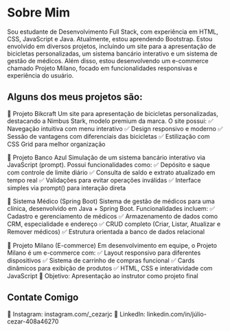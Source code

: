 # Sobre Mim
Sou estudante de Desenvolvimento Full Stack, com experiência em HTML, CSS, JavaScript e Java. Atualmente, estou aprendendo Bootstrap. Estou envolvido em diversos projetos, incluindo um site para a apresentação de bicicletas personalizadas, um sistema bancário interativo e um sistema de gestão de médicos. Além disso, estou desenvolvendo um e-commerce chamado Projeto Milano, focado em funcionalidades responsivas e experiência do usuário.

## Alguns dos meus projetos são:

📌 Projeto Bikcraft
Um site para apresentação de bicicletas personalizadas, destacando a Nimbus Stark, modelo premium da marca. O site possui:
✅ Navegação intuitiva com menu interativo
✅ Design responsivo e moderno
✅ Sessão de vantagens com diferenciais das bicicletas
✅ Estilização com CSS Grid para melhor organização

📌 Projeto Banco Azul
Simulação de um sistema bancário interativo via JavaScript (prompt). Possui funcionalidades como:
✅ Depósito e saque com controle de limite diário
✅ Consulta de saldo e extrato atualizado em tempo real
✅ Validações para evitar operações inválidas
✅ Interface simples via prompt() para interação direta

📌 Sistema Médico (Spring Boot)
Sistema de gestão de médicos para uma clínica, desenvolvido em Java + Spring Boot. Funcionalidades incluem:
✅ Cadastro e gerenciamento de médicos
✅ Armazenamento de dados como CRM, especialidade e endereço
✅ CRUD completo (Criar, Listar, Atualizar e Remover médicos)
✅ Estrutura orientada a banco de dados relacional

📌 Projeto Milano (E-commerce)
Em desenvolvimento em equipe, o Projeto Milano é um e-commerce com:
✅ Layout responsivo para diferentes dispositivos
✅ Sistema de carrinho de compras funcional
✅ Cards dinâmicos para exibição de produtos
✅ HTML, CSS e interatividade com JavaScript
🚀 Objetivo: Apresentação ao instrutor como projeto final

## Contate Comigo
📸 Instagram: instagram.com/_cezarjc
🔗 LinkedIn: linkedin.com/in/júlio-cezar-408a46270

